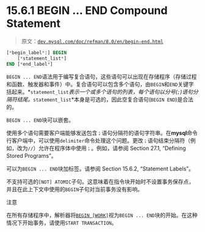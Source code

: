 # 15.6.1 BEGIN ... END Compound Statement

> 原文：[`dev.mysql.com/doc/refman/8.0/en/begin-end.html`](https://dev.mysql.com/doc/refman/8.0/en/begin-end.html)

```sql
[*begin_label*:] BEGIN
    [*statement_list*]
END [*end_label*]
```

`BEGIN ... END`语法用于编写复合语句，这些语句可以出现在存储程序（存储过程和函数、触发器和事件）中。复合语句可以包含多个语句，由`BEGIN`和`END`关键字括起来。*`statement_list`*表示一个或多个语句的列表，每个语句以分号(`;`)语句分隔符结尾。*`statement_list`*本身是可选的，因此空复合语句(`BEGIN END`)是合法的。

`BEGIN ... END`块可以嵌套。

使用多个语句需要客户端能够发送包含`；`语句分隔符的语句字符串。在**mysql**命令行客户端中，可以使用`delimiter`命令处理这个问题。更改`；`语句结束分隔符（例如，改为`//`）允许在程序体中使用`；`。例如，请参阅 Section 27.1, “Defining Stored Programs”。

可以为`BEGIN ... END`块加标签。请参阅 Section 15.6.2, “Statement Labels”。

不支持可选的`[NOT] ATOMIC`子句。这意味着在指令块开始时不设置事务保存点，并且在此上下文中使用的`BEGIN`子句对当前事务没有影响。

注意

在所有存储程序中，解析器将[`BEGIN [WORK]`](commit.html "15.3.1 START TRANSACTION, COMMIT, and ROLLBACK Statements")视为`BEGIN ... END`块的开始。在这种情况下开始事务，请使用`START TRANSACTION`。
